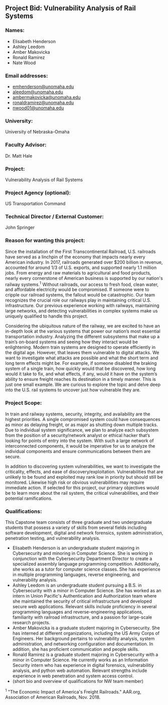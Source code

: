 ## Project Bid: Vulnerability Analysis of Rail Systems

### Names:
* Elisabeth Henderson
* Ashley Leedom
* Amber Makovicka
* Ronald Ramirez
* Nate Wood

### Email addresses:
* emhenderson@unomaha.edu
* aleedom@unomaha.edu
* ambermakovicka@unomaha.edu
* ronaldramirez@unomaha.edu
* nwood01@unomaha.edu

### University:			
University of Nebraska-Omaha

### Faculty Advisor:		
Dr. Matt Hale

### Project:			
Vulnerability Analysis of Rail Systems 

### Project Agency (optional):	
US Transportation Command

### Technical Director / External Customer: 	
John Springer	

### Reason for wanting this project:

Since the installation of the First Transcontinental Railroad, U.S. railroads have served as a linchpin of the economy that impacts nearly every American industry.  In 2017, railroads generated over $200 billion in revenue, accounted for around 1/3 of U.S. exports, and supported nearly 1.1 million jobs.  From energy and raw materials to agricultural and food products, nearly every cornerstone of American business is supported by our nation's railway systems.<sup>1</sup> Without railroads, our access to fresh food, clean water, and affordable electricity would be compromised. If someone were to cripple our railroad systems, the fallout would be catastrophic. Our team recognizes the crucial role our railways play in maintaining critical U.S. infrastructure. Our previous experience working with railways, maintaining large networks, and detecting vulnerabilities in complex systems make us uniquely qualified to handle this project. 

Considering the ubiquitous nature of the railway, we are excited to have an in-depth look at the various systems that power our nation’s most essential transportation industry. Analyzing the different subsystems that make up a train’s on-board systems and seeing how they interact would be enlightening. Modern train systems are designed to operate efficiently in the digital age. However, that leaves them vulnerable to digital attacks. We want to investigate what attacks are possible and what the short term and long term effects might be. For example, if someone disabled the braking system of a single train, how quickly would that be discovered, how long would it take to fix, and what effects, if any, would it have on the system’s ability to ensure freight reaches its destination in a timely manner. This is just one small example. We are curious to explore the topic and delve deep into the U.S. rail systems to uncover just how vulnerable they are.

### Project Scope:

In train and railway systems, security, integrity, and availability are the highest priorities. A single compromised system could have consequences as minor as delaying freight, or as major as shutting down multiple tracks. Due to individual system significance, we plan to analyze each subsystem from the position of a security/network analyst or ethical hacker that’s looking for points of entry into the system. With such a large network of interconnected components, it would be imperative for us to analyze the individual components and ensure communications between them are secure.

In addition to discovering system vulnerabilities, we want to investigate the criticality, effects, and ease of discovery/exploitation. Vulnerabilities that are unlikely to be found and exploited may rank low in priority but should still be monitored. Likewise high risk or obvious vulnerabilities may require immediate action. If selected for this project, our primary objectives would be to learn more about the rail system, the critical vulnerabilities, and their potential ramifications. 



### Qualifications:

This Capstone team consists of three graduate and two undergraduate students that possess a variety of skills from several fields including software development, digital and network forensics, system administration, penetration testing, and vulnerability analysis.  
* Elisabeth Henderson is an undergraduate student majoring in Cybersecurity and minoring in Computer Science. She is working in conjunction with the Cybersecurity Department Director to create a specialized assembly language programming competition. Additionally, she works as a tutor for computer science classes. She has experience in multiple programming languages, reverse engineering, and vulnerability analysis.
* Ashley Leedom is an undergraduate student pursuing a B.S. in Cybersecurity with a minor in Computer Science.  She has worked as an intern in Union Pacific's Authentication and Authorization team where she maintained the security of critical infrastructure and developed secure web applications. Relevant skills include proficiency in several programming languages and reverse-engineering applications, familiarity with railroad infrastructure, and a passion for large-scale research projects.  
* Amber Makovicka is a graduate student majoring in Cybersecurity. She has interned at different organizations, including the US Army Corps of Engineers. Her background pertains to vulnerability analysis, system administration, and networking configuration and documentation. In addition, she has proficient communication and people skills. 
* Ronald Ramirez is a graduate student majoring in Cybersecurity with a minor in Computer Science. He currently works as an Information Security intern who has experience in digital forensics, vulnerabilitiy analysis, and python web automation. Relevant strengths include experience in web penetration and system access control.
* (short bio and overview of qualifications for NW team member)

<sup>1</sup> "The Economic Impact of America's Freight Railroads." AAR.org, Association of American Railroads, Nov. 2018.
